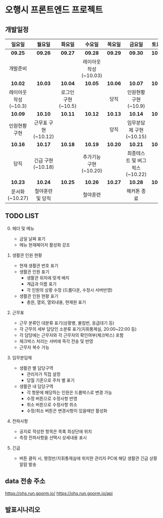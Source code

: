 # 오행시 프론트엔드 프로젝트

## 개발일정

|       일요일        |       월요일        |       화요일       |        수요일         |  목요일   |             금요일              |  토요일   |
| :-----------------: | :-----------------: | :----------------: | :-------------------: | :-------: | :-----------------------------: | :-------: |
|      **09.25**      |      **09.26**      |     **09.27**      |       **09.28**       | **09.29** |            **09.30**            | **10.01** |
|      개발준비       |                     |                    | 레이아웃작성(~10.03)  |           |                                 |           |
|      **10.02**      |      **10.03**      |     **10.04**      |       **10.05**       | **10.06** |            **10.07**            | **10.08** |
| 레이아웃작성(~10.3) |                     | 로그인 구현(~10.5) |                       |   당직    |      인원현황 구현(~10.9)       |           |
|      **10.09**      |      **10.10**      |     **10.11**      |       **10.12**       | **10.13** |            **10.14**            | **10.15** |
|    인원현황 구현    | 근무표 구현(~10.12) |                    |                       |   당직    |     임무분담제 구현(~10.15)     |           |
|      **10.16**      |      **10.17**      |     **10.18**      |       **10.19**       | **10.20** |            **10.21**            | **10.22** |
|        당직         |  긴급 구현(~10.18)  |                    | 추가기능 구현(~10.20) |           | 최종테스트 및 버그 픽스(~10.22) |           |
|      **10.23**      |      **10.24**      |     **10.25**      |       **10.26**       | **10.27** |            **10.28**            | **10.29** |
|   문서화(~10.27)    |  철야훈련 및 당직   |                    |       철야훈련        |           |           해커톤 종료           |           |

## TODO LIST

0. 헤더 및 메뉴

   - 금일 날짜 표기
   - 메뉴 현재페이저 활성화 강조

1. 생활관 인원 현황

   - 현재 생활관 번호 표기
   - 생활관 인원 표기
     - 생활관 위치에 맞게 배치
     - 계급과 이름 표기
     - 각 인원의 상황 수정 (드롭다운, 수정시 서버반영)
   - 생활관 인원 현황 표기
     - 총원, 열외, 열외내용, 현재원 표기

2. 근무표

   - 근무 분류인 대분류 표기(상황병, 불침번, 응급대기 등)
   - 각 근무의 세부 담당인 소분류 표기(지휘통제실, 20:00~22:00 등)
   - 각 담당에는 근무자와 각 근무자의 확인여부(체크박스) 포함
   - 체크박스 처리는 서버에 즉각 전송 및 반영
   - 근무자 복수 가능

3. 임무분담제

   - 생활관 별 담당구역
     - 관리자가 직접 설정
     - 당월 기준으로 주차 별 표기
   - 생활관 내 담당구역
     - 각 항문에 해당하는 인원은 드롭박스로 변경 가능
     - 수정 버튼으로 수정사항 반영
     - 취소 버튼으로 수정사항 취소
     - 수정/취소 버튼은 변경사항이 있을때만 활성화

4. 전파사항

   - 공지로 작성한 항목은 목록 최상단에 위치
   - 측정 전파사항을 선택시 상세내용 표시

5. 긴급
   - 버튼 클릭 시, 행정반/지휘통제실에 위치한 관리자 PC에 해당 생활관 긴급 상황 알람 발송

## data 전송 주소

https://ohs.run.goorm.io/
https://ohs.run.goorm.io/api

## 발표시나리오
